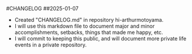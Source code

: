 #CHANGELOG
##2025-01-07
* Created "CHANGELOG.md" in repository hi-arthurmotoyama.
* I will use this markdown file to document major and minor accomplishments, setbacks, things that made me happy, etc.
* I will commit to keeping this public, and will document more private life events in a private repository.
